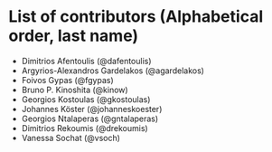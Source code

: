# List of contributors (Alphabetical order, last name)

- Dimitrios Afentoulis (@dafentoulis)
- Argyrios-Alexandros Gardelakos (@agardelakos)
- Foivos Gypas (@fgypas)
- Bruno P. Kinoshita (@kinow)
- Georgios Kostoulas (@gkostoulas)
- Johannes Köster (@johanneskoester)
- Georgios Ntalaperas (@gntalaperas)
- Dimitrios Rekoumis (@drekoumis)
- Vanessa Sochat (@vsoch)
